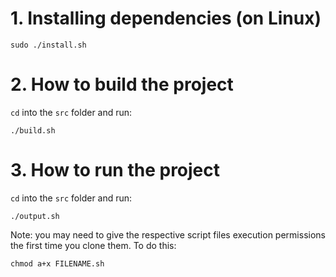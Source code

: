 # 1. Installing dependencies (on Linux)
    sudo ./install.sh

# 2. How to build the project
`cd` into the `src` folder and run:

    ./build.sh

# 3. How to run the project
`cd` into the `src` folder and run:

    ./output.sh
  
Note: you may need to give the respective script files execution permissions the first time you clone them. To do this:

    chmod a+x FILENAME.sh
